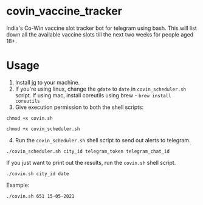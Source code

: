 # covin_vaccine_tracker

India's Co-Win vaccine slot tracker bot for telegram using bash. This will list down all the available vaccine slots till the next two weeks for people aged 18+.

# Usage

1. Install [jq](https://stedolan.github.io/jq/download/) to your machine.
2. If you're using linux, change the `gdate` to `date` in `covin_scheduler.sh` script. If using mac, install coreutils using brew - `brew install coreutils`
3. Give execution permission to both the shell scripts:
```
chmod +x covin.sh
```
```
chmod +x covin_scheduler.sh
```
4. Run the `covin_scheduler.sh` shell script to send out alerts to telegram.

```
./covin_scheduler.sh city_id telegram_token telegram_chat_id
```

If you just want to print out the results, run the `covin.sh` shell script.

```
./covin.sh city_id date
```
Example:
```
./covin.sh 651 15-05-2021
```
